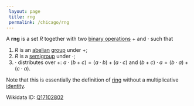 ```yaml
---
 layout: page
 title: rng
 permalink: /chicago/rng
---
```

A **rng** is a set $R$ together with two [binary operations](https://defsmath.github.io/DefsMath/binary_operation) $+$ and $\cdot$ such that
1. $R$ is an [abelian](https://defsmath.github.io/DefsMath/abelian) [group](https://defsmath.github.io/DefsMath/group) under $+$;
2. $R$ is a [semigroup](https://defsmath.github.io/DefsMath/semigroup) under $\cdot$;
3. $\cdot$ distributes over $+$: $a\cdot (b+c)=(a\cdot b) + (a\cdot c)$ and $(b+c)\cdot a = (b\cdot a) + (c\cdot a)$.

Note that this is essentially the definition of [ring](https://defsmath.github.io/DefsMath/ring) without a multiplicative [identity](https://defsmath.github.io/DefsMath/identity_element).

Wikidata ID: [Q17102802](https://www.wikidata.org/wiki/Q17102802)